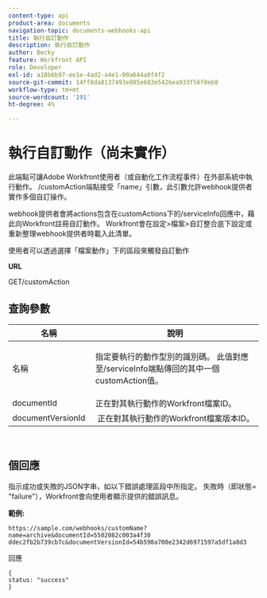 ```yaml
---
content-type: api
product-area: documents
navigation-topic: documents-webhooks-api
title: 執行自訂動作
description: 執行自訂動作
author: Becky
feature: Workfront API
role: Developer
exl-id: a18b6b97-ee1e-4ad2-a4e1-00a644a0f4f2
source-git-commit: 14ff8da8137493e805e683e5426ea933f56f8eb8
workflow-type: tm+mt
source-wordcount: '191'
ht-degree: 4%

---
```



# 執行自訂動作（尚未實作）

此端點可讓Adobe Workfront使用者（或自動化工作流程事件）在外部系統中執行動作。 /customAction端點接受「name」引數，此引數允許webhook提供者實作多個自訂操作。

webhook提供者會將actions包含在customActions下的/serviceInfo回應中，藉此向Workfront註冊自訂動作。 Workfront會在設定>檔案>自訂整合底下設定或重新整理webhook提供者時載入此清單。

使用者可以透過選擇「檔案動作」下的區段來觸發自訂動作

**URL**

GET/customAction

## 查詢參數

<table style="table-layout:auto"> 
 <col> 
 <col> 
 <thead> 
  <tr> 
   <th>名稱 </th> 
   <th>說明</th> 
  </tr> 
 </thead> 
 <tbody> 
  <tr> 
   <td> <p>名稱</p> </td> 
   <td> <p>指定要執行的動作型別的識別碼。 此值對應至/serviceInfo端點傳回的其中一個customAction值。</p> </td> 
  </tr> 
  <tr> 
   <td>documentId </td> 
   <td>正在對其執行動作的Workfront檔案ID。</td> 
  </tr> 
  <tr> 
   <td>documentVersionId </td> 
   <td> 正在對其執行動作的Workfront檔案版本ID。</td> 
  </tr> 
 </tbody> 
</table>

 

## 個回應

指示成功或失敗的JSON字串，如以下錯誤處理區段中所指定。 失敗時（即狀態= &quot;failure&quot;），Workfront會向使用者顯示提供的錯誤訊息。

**範例:**

```
https://sample.com/webhooks/customName?name=archive&documentId=5502082c003a4f30 ddec2fb2b739cb7c&documentVersionId=54b598a700e2342d6971597a5df1a8d3
```

回應

```
{
status: "success"
}
```
